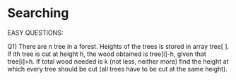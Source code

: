 # Searching

EASY QUESTIONS:

Q1) There are n tree in a forest. Heights of the trees is stored in array tree[ ]. If ith tree is cut at height h, the wood obtained is tree[i]-h, given that tree[i]>h. If total wood needed is k (not less, neither more) find the height at which every tree should be cut (all trees have to be cut at the same height).

